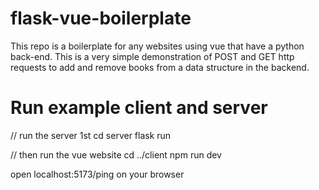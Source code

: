 # flask-vue-boilerplate
This repo is a boilerplate for any websites using vue that have a python back-end. This is a very simple demonstration of POST and GET http requests to add and remove books from a data structure in the backend.

# Run example client and server
// run the server 1st
cd server
flask run

// then run the vue website
cd ../client
npm run dev

open localhost:5173/ping on your browser
